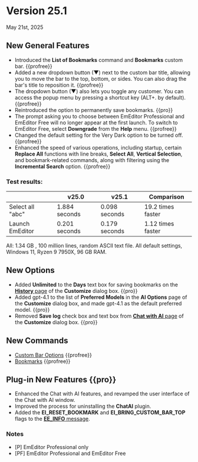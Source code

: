 # Version 25.1

May 21st, 2025

## New General Features

- Introduced the **List of Bookmarks** command and **Bookmarks** custom bar. {{profree}}
- Added a new dropdown button (&#9660;) next to the custom bar title, allowing you to move the bar to the top, bottom, or sides. You can also drag the bar's title to reposition it. {{profree}}
- The dropdown button (&#9660;) also lets you toggle any customer. You can access the popup menu by pressing a shortcut key (ALT+. by default). {{profree}}
- Reintroduced the option to permanently save bookmarks. {{pro}}
- The prompt asking you to choose between EmEditor Professional and EmEditor Free will no longer appear at the first launch. To switch to EmEditor Free, select **Downgrade** from the **Help** menu. {{profree}}
- Changed the default setting for the Very Dark option to be turned off. {{profree}}
- Enhanced the speed of various operations, including startup, certain **Replace All** functions with line breaks, **Select All**, **Vertical Selection**, and bookmark-related commands, along with filtering using the **Incremental Search** option. {{profree}}

### Test results:

|  | v25.0 | v25.1 | Comparison |
| --- | --- | --- | --- |
| Select all "abc" | 1.884 seconds | 0.098 seconds | 19.2 times faster |
| Launch EmEditor | 0.201 seconds | 0.179 seconds | 1.12 times faster |

All: 1.34 GB , 100 million lines, random ASCII text file. All default settings, Windows 11, Ryzen 9 7950X, 96 GB RAM.

## New Options

- Added **Unlimited** to the **Days** text box for saving bookmarks on the [**History** page](../dlg/customize/history/index) of the **Customize** dialog box. {{pro}}
- Added gpt-4.1 to the list of **Preferred Models** in the **AI Options** page of the **Customize** dialog box, and made gpt-4.1 as the default preferred model. {{pro}}
- Removed **Save log** check box and text box from [**Chat with AI** page](../dlg/customize/chat_ai/index) of the **Customize** dialog box. {{pro}}


## New Commands

- [Custom Bar Options](../cmd/window/pane_menu) {{profree}}
- [Bookmarks](../cmd/bookmarks/bookmark_bar) {{profree}}

## Plug-in New Features {{pro}}

- Enhanced the Chat with AI features, and revamped the user interface of the Chat with AI window.
- Improved the process for uninstalling the **ChatAI** plugin.
- Added the **EI_RESET_BOOKMARK** and **EI_BRING_CUSTOM_BAR_TOP** flags to the [**EE\_INFO** message](../plugin/message/ee_info.md).

### Notes

- \[P\] EmEditor Professional only
- \[PF\] EmEditor Professional and EmEditor Free
